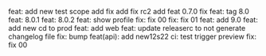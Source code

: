 feat: add new
test scope
add fix
add fix rc2
add feat 0.7.0
fix
feat: tag 8.0
feat: 8.0.1
feat: 8.0.2
feat: show profile
fix: fix 00
fix: fix 01
feat: add 9.0
feat: add new cd to prod
feat: add web
feat: update releaserc to not generate changelog file
fix:
bump
feat(api): add new12s22
ci: test trigger preview
fix: fix 00